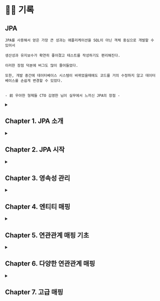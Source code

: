 # ✍🏻 기록

## JPA

```
JPA를 사용해서 얻은 가장 큰 성과는 애플리케이션을 SQL이 아닌 객체 중심으로 개발할 수 있어서

생산성과 유지보수가 확연히 좋아졌고 테스트를 작성하기도 편리해진다.

이러한 장점 덕분에 버그도 많이 줄어들었다.

또한, 개발 중간에 데이터베이스 시스템이 바뀌었을때에도 코드를 거의 수정하지 않고 데이터베이스를 손쉽게 변경할 수 있었다.


- 前 우아한 형제들 CTO 김영한 님이 실무에서 느끼신 JPA의 장점 -
```


<details>

<summary><h2> Chapter 1. JPA 소개 </h2></summary>

<details>

<summary><h3> JPA를 사용하는 이유 </h3></summary>

JDBC를 사용하는 경우, 직접 문자열 형태의 sql 질의를 작성해야한다.

입력 작업을 위해서는 질의문에 적절한 파라미터를 바인딩하기 위해 객체의 필드 정보를 `get` 으로 조회해서 입력해준 뒤 `executeUpdate()` 를 실행시킨다.

조회 작업을 위해서는 sql 로 얻어온 값을 `ResultSet` 과 같은 객체로 받아 `getString("칼럼명")` 등의 메서드를 사용해서 속성 값을 꺼낸 뒤 사용해야한다.

<br>

이렇듯, 간단한 CRUD 작업에도 매번 sql 질의문을 작성하고 바인딩하는 작업들이 수반된다.

<br>

또한, 만약 `INSERT INTO MEMBER (MEMBER_ID, NAME) VALUES(?, ?)` 와 같은 쿼리문을 사용중이었다가

Member 테이블에 연락처 속성이 추가된다면

직접 문자열 형태의 질의문을

`INSERT INTO MEMBER (MEMBER_ID, NAME, TEL) VALUES(?, ?, ?)` 와 같이 수정해야하며 바인딩 하는 작업까지 추가해주어야 한다.

<br>

연관관계가 맺어진 상황에서도 문제가 있다.

`Member` 와 `Team` 이 연관관계가 있다고 가정해보자.

<br>

우리가 원하는 것은, `Member` 만 조회해도 연관된 `Team` 객체의 정보를 사용할 수 있어야 하지만

JDBC로 전달하는 쿼리가 Team과 Join하는 쿼리문이 잘 작성되어 있어야 가능하다.

<br>

💡 결론은, 간단한 CRUD 작업에도 단순하고 반복되는 작업이 수반되고 단순한 엔티티의 필드 추가 같은 상황 때문에 변경되고 확인해야하는 코드의 수가 많다는 것이다.  

또한, 작성한 SQL 구문에 심하게 의존하게 된다는 단점이 존재한다.

이러한 대부분의 문제들을 JPA를 사용하면 해결할 수 있다.


</details>


<details>

<summary><h3> 객체 지향 언어와 관계형 DB 패러다임의 불일치 (Object–relational impedance mismatch) </h3></summary>

객체 지향 언어와 관계형 데이터 베이스 간 개념적 차이 때문에 발생하는 문제를 의미한다.

<br>

1️⃣ **상속**

<br>

객체는 상속이라는 기능을 갖고 있지만, 관계형 데이터 베이스 테이블은 상속이라는 기능이 없다.

따라서, 상속을 표현하기 위해서 **관계형 데이터 베이스는 Super-Sub 타입 관계**를 사용해야한다.

<div align = "center">
<img src="https://raw.githubusercontent.com/buinq/imageServer/main/img/image-20230609145413730.png" alt="image-20230609145413730" style="zoom:80%;" />
</div>

위와 같이 표현할 수 있을텐데, 어쨌든 데이터를 조회하거나 입력하기 위해서는 나눠진 테이블 2개에 접근해야한다.

입력 시에는 부모 객체 필드만 따로 꺼내서 Super 테이블에만 넣어주어야 하고, 자식 객체 필드만 따로 꺼내서 Sub 테이블에 입력해주는 쿼리를 작성해야 할 것이다.

조회 시에도 마찬가지로, Super 테이블에서 받은 데이터와 Sub 테이블에서 받은 데이터를 하나의 객체로 매핑해주는 작업이 필요할 것이다.

<br>

2️⃣ **연관관계**

<br>

객체는 방향성이 있는 **참조**를 사용해서 다른 객체와 연관관계를 맺고

관계형 데이터 베이스의 경우 방향성이 없는 **외래키** 를 이용해서 다른 테이블과 연관관계를 맺는다.

<br>

따라서, `Member` 안에 `Team` 객체가 있는 경우

```java
class Member {
    Long id;
    Team team;
    String username;
    
    Team getTeam(){
        return this.team;
    }
}

class Team {
    Long id;
    String name;
}
```

위와 같이 클래스를 구성한 뒤

Insert 해줄 때에는, `INSERT INTO MEMBER (id, team_id,username) values(?, ?, ?)` 쿼리를 사용해야하기 때문에 `Member` 가 가진 `Team` 을 그대로 바인딩 시켜주면 안돼고 `member.getTeam().getId()` 와 같은 방식으로 입력해주어야 할 것이다.

조회할 때 역시, `memberId` 로 찾은 `Member` 데이터와 `teamId` 로 찾은 `Team` 데이터를 객체로 매핑한뒤

`member.setTeam(team)` 과 같은 메서드로 직접 객체를 입력해주어야 한다.

<br>

3️⃣ 객체 그래프 탐색

<br>

2번째 불일치와 유사한데, `Member member = memberDao.find(memberId)` 라는 코드만 보고

`member.getTeam()` 메서드를 사용했을 때, `team` 이 `null` 이 아님을 확신할 수 있을까?

<br>
    
만약 dao의 `find` 로직 안에 sql 질의가 `team`테이블과 조인하는 sql 구문이었다면 `team` 데이터가 존재함을 알 수 있을 것이다.

이렇듯, 직접 `DAO` 클래스를 찾아가서 `sql` 문을 확인해야 내가 원하는 연관된 객체의 데이터를 얻을 수 있는지 없는지를 알 수 있다.

<br>

4️⃣ **비교 방식**

<br>

데이터베이스의 경우 기본 키의 값으로 레코드를 구분하지만, 객체는 동일성과 동등성 비교 두가지가 있다.

**동일성** 비교는 객체의 주소값을 비교하는 것이고

**동등성** 비교는 객체가 가진 내부의 값을 비교하는 것이다.

<br>

jdbc를 통해, 조회한 데이터의 `ResultSet` 으로 구성한 `Member`는 같은 `memberId` 로 얻은 데이터라도 동등성은 성립하지만 동일성은 성립하지 않는다.

<br>

이러한 패러다임의 불일치를 JPA를 사용하면 해결할 수 있다.



</details>

</details>


<details>

<summary><h2> Chapter 2. JPA 시작 </h2></summary>

<details>

<summary><h3> JPQL(Java Persistence Query Language) 이란? </h3></summary>

JPA를 사용하면 개발자는 엔티티 객체를 중심으로 개발하고 데이터베이스에 대한 처리는 JPA에 맡겨야 한다.

JPA는 엔티티 객체를 중심으로 개발하므로 검색을 할 때도 테이블이 아닌 엔티티 객체를 대상으로 검색해야한다.

<br>

```java
List<Member> members = em.createQuery("select m from Member m", Member.class)
                		 .getResultList();
```

그럴때 사용할 수 있는 것이 **JPQL** 이다.

DB마다 쿼리 문법이 다르기 때문에, 추상화한 쿼리 문법이고

이 JPQL을 바탕으로 JPA는 **설정한 DB에 맞는 쿼리문을 생성하여 데이터베이스와 상호작용**한다.

<br>

🚨 참고로 JPQL은 대소문자를 명확히 구분한다.

</details>

</details>


<details>

<summary><h2> Chapter 3. 영속성 관리 </h2></summary>

<details>

<summary><h3> 영속성 컨텍스트란? (Persistence Context) </h3></summary>

엔티티의 상태를 관리하고 다양한 영속성 관리 기능을 제공하는 논리적인 영역이다.

영속성 컨텍스트는 `EntityManager` 를 생성할 때 만들어지며, `EntityManager` 를 통해서 영속성 컨텍스트에 접근할 수 있다.

</details>

<details>

<summary><h3> 엔티티 상태의 종류와 특징 </h3></summary>

엔티티에는 4가지 상태가 존재한다.

1. 영속 : `persist()` 되어 엔티티 매니저에 의해 영속성 컨텍스트에 보관된다. 영속성 컨텍스트에 의해 관리되고 있는 상태이다.
2. 비영속 : `persist()` 하기 전, 영속성 컨텍스트와 아무런 관련이 없는 상태를 말한다.
3. 준영속 : `detach()` 되어 영속성 컨텍스트가 관리하다가 분리되어 있는 상태를 말한다. `close()` 되거나 `clear()` 되어 초기화되는 경우도 준영속 상태가 된다. `merge()` 로 다시 영속 상태로 만들 수 있다.
4. 삭제 : `remove()` 되어 영속성 컨텍스트에서 제외된 상태이다. 다시 `persist()` 해서 영속 상태를 만들 수 있다.

준영속 상태는 1차 캐시에 엔티티의 식별자(identifier)를 유지하고 있어, 이를 통해 다시 영속 상태로 전환하여 영속성 컨텍스트로 관리할 수 있다.

</details>

<details>

<summary><h3> 영속성 컨텍스트의 특징 </h3></summary>



1️⃣ **1차 캐시**

영속성 컨텍스트는 내부에 캐시를 가지고 있다. 이것을 1차 캐시라 한다.

`@Id` 어노테이션으로 매핑한 값을 기준으로 엔티티를 식별한다.

<br>

조회 요청 시, **1차 캐시에서 식별자 값으로 엔티티를 찾는다.**

만약, **찾는 엔티티가 있으면 DB를 조회하지 않고 메모리에 있는 1차 캐시에서 엔티티를 조회**한다.

<br>

즉, 영속화되어 영속성 컨텍스트에 의해 관리되고 있는 엔티티는 1차 캐시에 존재하고,

엔티티 조회 시 DB에 요청하지 않으므로 성능상 이점이 있다.

<br>

그리고 JDBC를 사용했을 때에는, 같은 식별자를 가진 엔티티를 조회하더라도 조회한 `ResultSet` 에서 엔티티 객체로 매핑해서 반환받으므로

참조 주소값이 다른, 동일성이 일치하지 않는 결과가 발생한다.

하지만, 영속성 컨텍스트는 엔티티가 영속화 되는 순간 해당 엔티티의 식별자로 하는 요청은 1차 캐시에 이미 존재하는 엔티티인지 확인하고

있다면 1차 캐시에 있는 엔티티를 반환하므로 항상 동일함을 보장할 수 있다.

<br>

2️⃣ 쓰기 지연

엔티티 매니저는 **트랜잭션을 커밋하기 직전**까지 내부 쿼리 저장소에 SQL을 모아둔다.

그리고 **트랜잭션을 커밋할 때 모아둔 쿼리를 데이터베이스에 보낸다.**

쿼리를 모아서 한번에 전달하는 방식은 성능상 이점이 있다.

<br>

3️⃣ 변경 감지

**엔티티의 변경사항을 데이터베이스에 자동으로 반영**하는 기능이다.

영속화되어 1차 캐시에 엔티티가 등록될 때, **최초 상태의 엔티티 정보**를 따로 보관해둔다. 이를 **스냅샷**이라고 한다.

그리고, 트랜잭션 커밋 시점에 **1차 캐시에서 스냅샷과 비교했을 때 달라진 엔티티가 있는지 확인**한다.

변경된 엔티티가 있는 경우 **수정 쿼리를 내부적으로 생성**해서 쓰기 지연 쿼리 저장소에 보낸다.

<br>

JPA는 `UPDATE 엔티티 SET (모든 필드) ..` 와 같이 모든 필드를 대상으로 업데이트 쿼리를 작성하고, 변경된 부분만 변경된 데이터로 바인딩하는 방식이 기본 전략이다.

변경되어 바인딩 되는 데이터를 제외하고 항상 수정 쿼리문이 같아서 파싱된 쿼리를 재사용할 수 있다는 장점이 있다.

<br>

만약 수정된 데이터만 동적으로 sql을 생성하는 전략을 사용하고 싶다면

엔티티 클래스에 `@org.hibernate.annotations.DynamicUpdate` 어노테이션을 붙이면 된다.

엔티티의 필드가 많은 경우, 동적으로 생성하는 방식이 더 성능이 좋은 경우가 있지만 테스트 후 적용하는 것이 좋다.



</details>


</details>



<details>

<summary><h2> Chapter 4. 엔티티 매핑 </h2></summary>

<details>

<summary><h3> @Entity</h3></summary>

- `(name = "엔티티명")` : JPA에서 사용할 엔티티 이름을 지정한다. 기본값은 클래스 이름이다.
- 파라미터가 없는 기본 생성자는 필수이다. 자바는 생성자가 아예 없는 경우 기본 생성자를 자동으로 만들지만, 파라미터가 있는 생성자가 하나라도 있을 경우 자동으로 만들어주지 않기 때문에 직접 만들어줘야 한다.
- 저장할 필드에는 `final` 키워드를 붙여주면 안된다.

</details>

<details>

<summary><h3> @Table</h3></summary>

`(name = "엔티티명")` : 매핑할 테이블 이름을 지정한다. 생략했을 때 기본값은 엔티티 이름이다. 만약 `@Entity` 의 `name` 옵션을 사용했다면, 옵션으로 지정한 이름이 엔티티 이름이 되므로, 매핑되는 테이블 이름도 옵션으로 지정한 이름이 된다.

</details>


<details>

<summary><h3> 기본키 전략 @GeneratedValue(strategy = GenerationType.{전략})</h3></summary>

어노테이션을 적용해서 적절한 전략을 선택할 수 있다.

1️⃣ 직접 할당

- 위 어노테이션을 사용하지 않은 경우이다. 영속화 하기 전에 직접 `setId()`와 같은 방식으로 식별자 값을 입력해주어야 한다.

2️⃣ **IDENTITY**

- 기본 키 생성을 DB에 위임하는 전략이다. MySQL의 경우 AUTO_INCREMENT 기능이 사용된다.
- 엔티티가 영속 상태가 되려면, **식별자는 반드시 필요**하다. 따라서, IDENTITY 전략은 DB로 부터 기본키 값을 얻어와야하기 때문에 **엔티티가 영속화 되는 시점에 바로 `INSERT` 쿼리를 실행해서 기본 키를 할당받고 DB로부터 조회하는 작업이 수반**된다.

3️⃣ **SEQUENCE**

-  유일한 값을 순서대로 생성하는 데이터베이스의 시퀀스를 사용한다. 시퀀스를 지원하는 DB에서 사용할 수 있다.

```sql
CREATE SEQUENCE BOARD-SEQ START WITH 1 INCREMENT BY 1;
```

위와 같이 시퀀스를 생성하고

```java
@Entity
@SequenceGenerator(
	name = "BOARD_SEQ_GENERATOR",
	sequenceName = "BOARD_SEQ", // 매핑할 데이터베이스 시퀀스 이름
	initialValue = 1, // DDL 생성 시에만 사용된다. 처음 시작하는 수
    allocationSize = 1 // 시퀀스 한 번 호출에 증가하는 수
)
public class Board{
	@Id
	@GeneratedValue(strategy = GenerationType.SEQUENCE
					generator = "BOARD_SEQ_GENERATOR")
	public Long id;
	
}
```

위와 같이 클래스 레벨에 붙인 어노테이션인 `@SeqeunceGenerator` 로 생성한 시퀀스와 매핑한다.

그리고 기본키 전략으로 `SEQUENCE`를 선택하고 생성한 시퀀스를 `generator` 옵션으로 지정한다.

> allocationSize의 값과 `hibernate.id.new_generator_mappings = true` 설정을 통해서 최적화하는 방법이 있다.
>
> 예로, allocationSize = 50인 경우, 시퀀스를 한번에 50 증가시켜 1~50 까지는 **메모리**에서 식별자를 할당한다.
>
> 시퀀스 값을 선점하므로, 여러 JVM이 동시에 동작해도 기본 키 값이 충돌하지 않는 장점이 있다.

4️⃣ **TABLE**

키 생성 전용 테이블을 하나 만들고 데이터베이스 시퀀스를 흉내내는 전략이다.

```mysql
CREATE TABLE MY_SEQUENCES (
	SEQUENCE_NAME VARCHAR(255) NOT NULL,
	NEXT_VAL BIGINT,
	PRIMARY KEY (SEQUENCE_NAME)
)
```

`SEQUENCE_NAME`을 시퀀스 이름으로 사용하고 `NEXT_VAL` 을 시퀀스 값으로 사용한다.

<br>

```java
@Entity
@TableGenerator(
	name = "BOARD_SEQ_GENERATOR",
    table = "MY_SEQUENCE",
    pkColumnValue = "BOARD_SEQ", // 키로 사용할 값 이름
    allocationSize = 1
)
public class Board{
    
    @Id
    @GeneratedValue(strategy = GenerationType.TABLE,
                   generator = "BOARD_SEQ_GENERATOR")
    private Long id;
}
```

위와 같이 `@TableGenerator` 어노테이션을 통해서, 시퀀스 용으로 만든 테이블명과 기본

5️⃣ **AUTO**

선택한 데이터 베이스 방언에 따라 전략 중 하나를 자동으로 선택한다.

예로, Oracle의 경우 `SEQUENCE`를 MySQL의 경우 `IDENTITY`를 사용한다.



💡 **결론**

영속성 컨텍스트가 엔티티를 관리하기 위해서는 식별자로 식별해야한다.

직접 할당의 경우, **식별자 값을 개발자가 직접 할당**한다.

**IDENTITY** 의 경우, 데이터베이스에 기본키 생성을 위임하기 때문에 **DB에 데이터를 입력 후 조회**해온다.

**TABLE** 이나 **SEQUENCE** 전략의 경우 **AllocationSize에 따라 메모리에서 조회하거나 DB에서 조회**한다.




</details>



<details>

<summary><h3> 자연 키와 대리 키</h3></summary>

1. 자연 키 : 비즈니스에 의미가 있는 키를 의미한다. 예로, 주민등록번호, 전화번호 등이 있다.
2. 대리 키 : 비즈니스와 관련 없는 임의로 만들어진 키를 의미한다. Auto_increment에 의해 만들어진 키가 대리 키에 해당한다.

웬만하면 자연 키 보다는 대리 키를 사용하는 것이 좋다.

자연 키는 미래에 변화가 생길 수 있는 여지가 있기 때문이다.

김영한 개발자님의 경험에 의하면, 주민등록번호를 키 로 사용하다가 정부 정책 때문에 사용하지 못하도록 되어서 수정할 부분이 엄청나게 많았다고 하셨다.

비즈니스에 무관한 키는 변경될 일이 없다.

</details>


</details>


<details>

<summary><h2> Chapter 5. 연관관계 매핑 기초 </h2></summary>

<details>

<summary><h3> 객체 연관관계와 테이블 연관관계</h3></summary>


객체 연관관계와 테이블 연관관계 개념의 차이는, 객체 관계 불일치 패러다임의 대표적인 사례 중 하나이다.

`Member` 와 `Team` 이 다대일 관계라고 할 때, 테이블의 경우 외래키를 기준으로 양방향으로 탐색이 가능하다.

외래키로 지정된 값은 `Member` 테이블이나 `Team `테이블이나 같은 값을 갖기 때문이다.

하지만, 객체의 경우 양방향 관계를 맺기 위해서, `Member` 에서는 `Team`을 객체로 갖고 있고, `Team`은 `Member`를 `List<Member>` 와 같은 형태로 갖고 있어야 한다.

그리고 `List<Member>` 에서 원하는 `Member`를 찾았을 지라도, 동등성(객체의 속성이 일치)은 성립해도 동일성(주소값이 일치)은 만족하지 못한다.

따라서, 양방향 관계라고 하기보다는 2개의 단방향 관계라고 볼 수 있다.

<br>

그리고 데이터베이스에서 `일대다` 관계에서는 항상 `다` 쪽이 외래 키를 가진다.

JPA에서도 마찬가지로 `@ManyToOne`를 사용하는 객체는 일대다 관계에서 다에 해당한다.

따라서, **연관관계의 주인(외래키를 갖는)이 아님을 나타내는 `mappedBy` 옵션이 존재하지 않는다.**

참고로, `mappedBy` 옵션이 있으면 데이터를 읽는 것만 가능하다.

<br>

양방향 관계에서는, 연관관계의 주인(mappedBy 옵션이 없는, 일반적으로 다대일 관계에서 다)인 객체만이 외래키를 수정하거나 변경할 수 있지만

객체 관점에서 봤을 때, 양방향 관계라면 연관관계의 주인인 객체에 외래키와 관련된 객체를 추가하거나 삭제한다면

연관관계의 주인이 아닌 객체에도(일반적으로 List의 형태로 연관관계의 주인인 객체를 보관) 제거하거나 추가해주는 것이

객체 관점에서 안전하다.

물론, 변경이나 추가 이후에 별다른 작업이 없다면 DB에는 오류없이 반영되고 반영된 DB로 조회해서 사용하기 때문에 괜찮다.

</details>


<details>

<summary><h3> 연관관계 제거</h3></summary>

연관된 엔티티를 삭제하려면 기존에 있던 연관관계를 먼저 제거하고 삭제해야한다.

그렇지 않으면 외래 키 제약조건으로 인해, 데이터베이스에서 오류가 발생한다.

```java
// member1 과 member2가 team1 과 연관관계를 맺을 때, team1을 삭제하는 경우
member1.setTeam(null);
member2.setTeam(null);

em.remove(team1);
```


</details>
</details>



<details>

<summary><h2> Chapter 6. 다양한 연관관계 매핑 </h2></summary>

<details>

<summary><h3> 일대다 관계에서 연관관계 주인을 다로 설정하는 이유</h3></summary>

먼저, 관계형 테이블에서도 일대다 관계에서는 외래키(일반적으로 일쪽의 기본키)를 `다` 가 관리한다.

JPA에서도, 연관관계 주인을 `@ManyToOne` 어노테이션을 사용하는 `다` 에 해당하는 엔티티에 `@JoinColumn` 어노테이션을 통해서 설정한다.

<br>

`일` 쪽에도 연관관계 주인을 설정할 수 있다.

다만, `다` 쪽에서 외래키를 관리하는 경우 엔티티를 db에 insert 할 때, 외래키 값을 한번에 insert 할 수 있지만

`일` 쪽에서 관리하는 경우 `다`에 해당하는 엔티티에 먼저 외래키 값을 null 로 하는 데이터를 채운 뒤,  

`일` 에 해당하는 엔티티의 기본키값을 update하는 쿼리를 날리므로 성능이 저하될 수 있다.


</details>
</details>

<details>

<summary><h2> Chapter 7. 고급 매핑 </h2></summary>

<details>

<summary><h3> 상속관계 매핑</h3></summary>



1️⃣ 조인 전략

```java
@Entity
@Inheritance(strategy = InheritanceType.JOINED)
@DiscriminatorColumn(name = "DTYPE")
public abstract class Item {
    @Id
    @GeneratedValue(strategy = GenerationType.IDENTITY)
    @Column(name = "item_id")
    private Long id;

    private String name;
    private int price;

}
```

위와 같이 데이터베이스의 Super-Sub 구조에서 Super에 해당하는 상위 테이블에 `@Inheritance(strategy = InheritanceType.JOINED)`  어노테이션을 붙인다.

`@DiscriminatorColumn(name = "DTYPE")` 은 부모 클래스에 생기는 속성명으로, 하위 테이블을 구분할 수 있다.

<br>

```java
@Entity
@DiscriminatorValue("A")
public class Album extends Item {
    private String artist;
}

```

하위 테이블은 `abstract` 클래스인 상위 엔티티 `Item` 을 상속한다.

`@DiscriminatorValue()` 로 지정한 값으로 상위 테이블의 `@DiscriminatorColumn`로 지정한 속성명에 값으로 입력된다.



<img src="https://raw.githubusercontent.com/buinq/imageServer/main/img/image-20230616120313009.png" alt="image-20230616120313009" style="zoom: 67%;" />

데이터는 위와 같이, 부모 테이블의 `dtype` 속성에는 하위 테이블에서 구분자로 설정한 `A` 가 입력된다.

그리고 하위 테이블에는 부모테이블의 기본키가 외래키 & 기본키 로서 사용된다.

만약 하위 테이블의 `item_id` 속성명을 변경하고 싶다면 `@PrimaryKeyJoinColumn` 을 사용하면 된다.

<br>

하지만 위와 같은 테이블 구조는 조회 시 조인이 필요하고 쿼리가 복잡하다.

그리고 테이블 2개에 각각 데이터를 입력해야하므로 insert 쿼리가 2번 발생한다.

<br>

2️⃣ 단일 테이블 전략

단일 테이블 전략은 `@Inheritance(strategy = InheritanceType.SINGLE_TABLE)` 어노테이션을 사용하면 된다.

<img src="https://raw.githubusercontent.com/buinq/imageServer/main/img/image-20230616120857093.png" alt="image-20230616120857093" style="zoom:67%;" />

단일 테이블 전략은, 테이블이 하나만 생성되고 하위 엔티티와 상위 엔티티의 모든 속성이 한 테이블에 존재하게 된다.

한 테이블에 같이 있기 때문에, `@DiscriminatorColumn` 으로 레코드간 구분할 수 있도록 해야하며

하위 엔티티 마다 갖고 있는 속성이 다르기 때문에, null 데이터가 존재하게 된다.

<img src="https://raw.githubusercontent.com/buinq/imageServer/main/img/image-20230616121319665.png" alt="image-20230616121319665" style="zoom:80%;" />

예를 들어, 책에는 `artist` 필드가 없고 앨범에는 `isbn` 필드가 없기 때문에 null 값이 테이블에 존재하게 된다.

조인이 필요없다는 장점이 있지만, 속성이 너무 많아지면 조회 성능이 느려질 수 있고 null 을 허용해야한다.



<br>

3️⃣ 구현 클래스마다 테이블 전략

`@Inheritance(strategy = InheritanceType.TABLE_PER_CLASS)` 어노테이션을 사용하면 된다.

이 전략은 하위 엔티티마다 테이블을 생성한다.

</details>

<details>

<summary><h3> @MappedSuperclass</h3></summary>

공통되는 속성을 엔티티에 제공할 수 있다.

예를 들어 레코드 별 데이터 입력 시간과 삭제 시간 칼럼이 필요한 경우

엔티티 마다, `createdDate` 필드를 각각 추가하기보다는

`createdDate` 필드를 가진 `BaseEntity` 클래스를 하나 생성하고 `@MappedSuperclass` 어노테이션을 사용한다.

그리고 이 어노테이션이 적용된 `BaseEntity` 를 상속하도록 하면, DDL에 의해 생성된 각 테이블에는 `BaseEntity` 에 정의된 속성이 생성되게 된다.

</details>

<details>

<summary><h3> 복합키</h3></summary>

복합키란, 기본키의 역할을 하는 컬럼이 2개 이상인 것을 말한다.

JPA에서 복합키를 사용하기 위해서는 `Serializable` 인터페이스를 구현하는 식별자 클래스를 따로 정의해야한다.

그리고, 조회 시 `em.find(엔티티.class, 식별자 인스턴스)` 로 조회할 수 있다.

식별자 인스턴스는 복합키에 해당하는 필드에 적절한 값이 입력되어 있어야 한다.

`@IdClass` 혹은 `@EmbeddedId` 어노테이션을 활용해서 구현할 수 있다.

</details>

<details>

<summary><h3> 식별 관계 vs 비식별 관계</h3></summary>

먼저, 식별 관계는 상위 테이블의 키를 하위 테이블의 기본키로 계속 전달하는 것이고

비식별 관계는 상위 테이블의 키를 외래키로서 속성으로 사용하는 관계이다.

<br>

식별 관계는 하위 테이블로 내려갈 수록 복합키의 크기가 커지고 변화가 필요한 경우 전파되는 영역이 커진다는 단점이 있다.

하지만, 기본 키 인덱스를 활용해서 조회 성능에서 이점이 있는 경우도 있다.

</details>
</details>